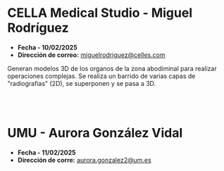 # CELLA Medical Studio - Miguel Rodríguez

- **Fecha - 10/02/2025**
- **Dirección de correo:** miguelrodriguez@celles.com

Generan modelos 3D de los organos de la zona abodiminal para realizar operaciones complejas. Se realiza un barrido de varias capas de "radiografías" (2D), se superponen y se pasa a 3D.


<br><br>
# UMU - Aurora González Vidal

- **Fecha - 11/02/2025**
- **Dirección de corre:** aurora.gonzalez2@um.es

